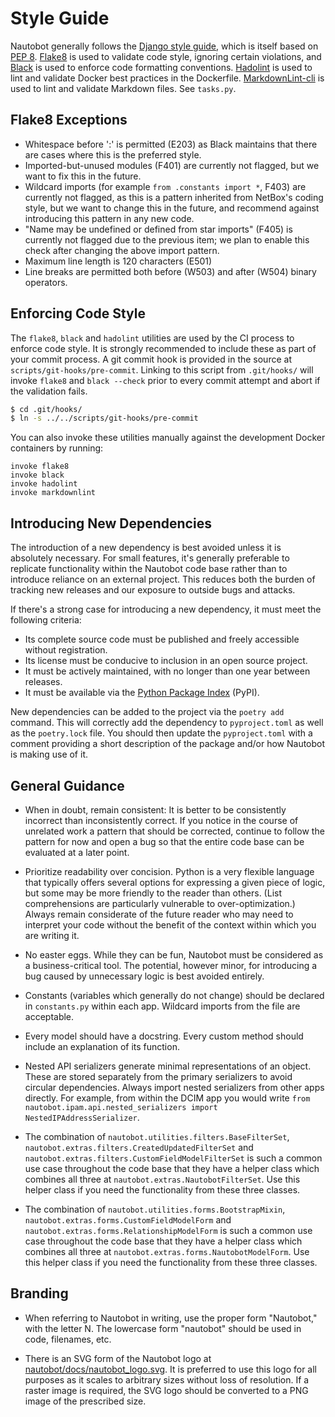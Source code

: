 # Style Guide

Nautobot generally follows the [Django style guide](https://docs.djangoproject.com/en/stable/internals/contributing/writing-code/coding-style/), which is itself based on [PEP 8](https://www.python.org/dev/peps/pep-0008/). [Flake8](https://flake8.pycqa.org/) is used to validate code style, ignoring certain violations, and [Black](https://black.readthedocs.io/) is used to enforce code formatting conventions. [Hadolint](https://github.com/hadolint/hadolint) is used to lint and validate Docker best practices in the Dockerfile. [MarkdownLint-cli](https://github.com/igorshubovych/markdownlint-cli) is used to lint and validate Markdown files. See `tasks.py`.

## Flake8 Exceptions

* Whitespace before ':' is permitted (E203) as Black maintains that there are cases where this is the preferred style.
* Imported-but-unused modules (F401) are currently not flagged, but we want to fix this in the future.
* Wildcard imports (for example `from .constants import *`, F403) are currently not flagged, as this is a pattern inherited from NetBox's coding style, but we want to change this in the future, and recommend against introducing this pattern in any new code.
* "Name may be undefined or defined from star imports" (F405) is currently not flagged due to the previous item; we plan to
enable this check after changing the above import pattern.
* Maximum line length is 120 characters (E501)
* Line breaks are permitted both before (W503) and after (W504) binary operators.

## Enforcing Code Style

The `flake8`, `black` and `hadolint` utilities are used by the CI process to enforce code style. It is strongly recommended to include these as part of your commit process. A git commit hook is provided in the source at `scripts/git-hooks/pre-commit`. Linking to this script from `.git/hooks/` will invoke `flake8` and `black --check` prior to every commit attempt and abort if the validation fails.

```bash
$ cd .git/hooks/
$ ln -s ../../scripts/git-hooks/pre-commit
```

You can also invoke these utilities manually against the development Docker containers by running:

```no-highlight
invoke flake8
invoke black
invoke hadolint
invoke markdownlint
```

## Introducing New Dependencies

The introduction of a new dependency is best avoided unless it is absolutely necessary. For small features, it's generally preferable to replicate functionality within the Nautobot code base rather than to introduce reliance on an external project. This reduces both the burden of tracking new releases and our exposure to outside bugs and attacks.

If there's a strong case for introducing a new dependency, it must meet the following criteria:

* Its complete source code must be published and freely accessible without registration.
* Its license must be conducive to inclusion in an open source project.
* It must be actively maintained, with no longer than one year between releases.
* It must be available via the [Python Package Index](https://pypi.org/) (PyPI).

New dependencies can be added to the project via the `poetry add` command. This will correctly add the dependency to `pyproject.toml` as well as the `poetry.lock` file. You should then update the `pyproject.toml` with a comment providing a short description of the package and/or how Nautobot is making use of it.

## General Guidance

* When in doubt, remain consistent: It is better to be consistently incorrect than inconsistently correct. If you notice in the course of unrelated work a pattern that should be corrected, continue to follow the pattern for now and open a bug so that the entire code base can be evaluated at a later point.

* Prioritize readability over concision. Python is a very flexible language that typically offers several options for expressing a given piece of logic, but some may be more friendly to the reader than others. (List comprehensions are particularly vulnerable to over-optimization.) Always remain considerate of the future reader who may need to interpret your code without the benefit of the context within which you are writing it.

* No easter eggs. While they can be fun, Nautobot must be considered as a business-critical tool. The potential, however minor, for introducing a bug caused by unnecessary logic is best avoided entirely.

* Constants (variables which generally do not change) should be declared in `constants.py` within each app. Wildcard imports from the file are acceptable.

* Every model should have a docstring. Every custom method should include an explanation of its function.

* Nested API serializers generate minimal representations of an object. These are stored separately from the primary serializers to avoid circular dependencies. Always import nested serializers from other apps directly. For example, from within the DCIM app you would write `from nautobot.ipam.api.nested_serializers import NestedIPAddressSerializer`.

* The combination of `nautobot.utilities.filters.BaseFilterSet`, `nautobot.extras.filters.CreatedUpdatedFilterSet` and `nautobot.extras.filters.CustomFieldModelFilterSet` is such a common use case throughout the code base that they have a helper class which combines all three at `nautobot.extras.NautobotFilterSet`. Use this helper class if you need the functionality from these three classes.

* The combination of `nautobot.utilities.forms.BootstrapMixin`, `nautobot.extras.forms.CustomFieldModelForm` and `nautobot.extras.forms.RelationshipModelForm` is such a common use case throughout the code base that they have a helper class which combines all three at `nautobot.extras.forms.NautobotModelForm`. Use this helper class if you need the functionality from these three classes.

## Branding

* When referring to Nautobot in writing, use the proper form "Nautobot," with the letter N. The lowercase form "nautobot" should be used in code, filenames, etc.

* There is an SVG form of the Nautobot logo at [nautobot/docs/nautobot_logo.svg](../nautobot_logo.svg). It is preferred to use this logo for all purposes as it scales to arbitrary sizes without loss of resolution. If a raster image is required, the SVG logo should be converted to a PNG image of the prescribed size.
